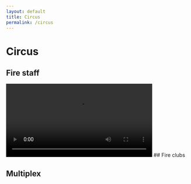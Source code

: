 ```yaml
---
layout: default
title: Circus
permalink: /circus
---
```


# Circus

## Fire staff
<video width = 400 controls>
    <source src="staffspinning.mp4">
</video>
## Fire clubs

## Multiplex

